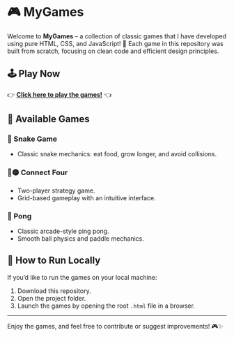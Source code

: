 # 🎮 MyGames

Welcome to **MyGames** – a collection of classic games that I have developed using pure HTML, CSS, and JavaScript! 🚀 Each game in this repository was built from scratch, focusing on clean code and efficient design principles.

## 🕹 Play Now

👉 **[Click here to play the games!](https://berohlfs.github.io/MyGames/)** 👈

## 🎲 Available Games

### 🐍 Snake Game
- Classic snake mechanics: eat food, grow longer, and avoid collisions.

### 🔴🟡 Connect Four
- Two-player strategy game.
- Grid-based gameplay with an intuitive interface.

### 🏓 Pong
- Classic arcade-style ping pong.
- Smooth ball physics and paddle mechanics.

## 🚀 How to Run Locally
If you’d like to run the games on your local machine:

1. Download this repository.
2. Open the project folder.
3. Launch the games by opening the root `.html` file in a browser.

---

Enjoy the games, and feel free to contribute or suggest improvements! 🎮✨

